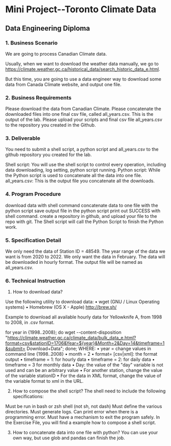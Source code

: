 # Mini Project--Toronto Climate Data
## Data Engineering Diploma

### 1. Business Scenario
We are going to process Canadian Climate data.

Usually, when we want to download the weather data manually, we go to https://climate.weather.gc.ca/historical_data/search_historic_data_e.html.

But this time, you are going to use a data engineer way to download some data from Canada Climate website, and output one file.

### 2. Business Requirements
Please download the data from Canadian Climate.
Please concatenate the downloaded files into one final csv file, called all_years.csv. This is the output of the lab.
Please upload your scripts and final csv file all_years.csv to the repository you created in the Github.

### 3. Deliverable
You need to submit a shell script, a python script and all_years.csv to the github repository you created for the lab.

Shell script: You will use the shell script to control every operation, including data downloading, log setting, python script running.
Python script: While the Python script is used to concatenate all the data into one file.
all_years.csv: This is the output file you concatenate all the downloads.

### 4. Program Procedure
download data with shell command
concatenate data to one file with the python script
save output file in the python script
print out SUCCESS with shell command.
create a repository in github, and upload your file to the repo with git.
The Shell script will call the Python Script to finish the Python work.

### 5. Specification Detail
We only need the data of Station ID = 48549.
The year range of the data we want is from 2020 to 2022.
We only want the data in February.
The data will be downloaded in hourly format.
The output file will be named as all_years.csv.

### 6. Technical Instruction
1. How to download data?

Use the following utility to download data:
• wget (GNU / Linux Operating systems)
• Homebrew (OS X - Apple) http://brew.sh/

Example to download all available hourly data for Yellowknife A, from 1998 to 2008, in .csv format.

for year in {1998..2008}; 
do wget  --content-disposition "https://climate.weather.gc.ca/climate_data/bulk_data_e.html?format=csv&stationID=1706&Year=${year}&Month=2&Day=14&timeframe=1&submit= Download+Data";
done;
WHERE:
• year = change values in command line {1998..2008}
• month = 2
• format= [csv|xml]: the format output
• timeframe = 1: for hourly data
• timeframe = 2: for daily data
• timeframe = 3 for monthly data
• Day: the value of the "day" variable is not used and can be an arbitrary value
• For another station, change the value of the variable stationID
• For the data in XML format, change the value of the variable format to xml in the URL.

2. How to compose the shell script?
The shell need to include the following specifications:

Must be run in bash or zsh shell (not sh, not dash)
Must define the various directories.
Must generate logs.
Can print error when there is a programming error.
Must have a mechanism to exit the program safely.
In the Exercise File, you will find a example how to compose a shell script.

3. How to concatenate data into one file with python?
You can use your own way, but use glob and pandas can finish the job.
